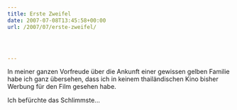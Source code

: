 ```yaml
---
title: Erste Zweifel
date: 2007-07-08T13:45:58+00:00
url: /2007/07/erste-zweifel/




---
```

In meiner ganzen Vorfreude über die Ankunft einer gewissen gelben Familie habe ich ganz übersehen, dass ich in keinem thailändischen Kino bisher Werbung für den Film gesehen habe.

Ich befürchte das Schlimmste...
